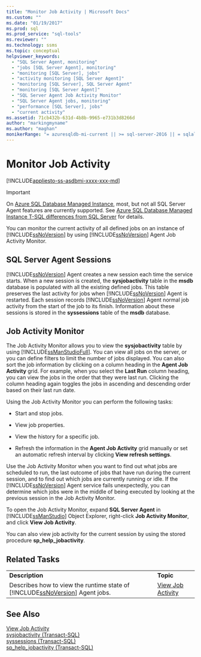 ```yaml
---
title: "Monitor Job Activity | Microsoft Docs"
ms.custom: ""
ms.date: "01/19/2017"
ms.prod: sql
ms.prod_service: "sql-tools"
ms.reviewer: ""
ms.technology: ssms
ms.topic: conceptual
helpviewer_keywords: 
  - "SQL Server Agent, monitoring"
  - "jobs [SQL Server Agent], monitoring"
  - "monitoring [SQL Server], jobs"
  - "activity monitoring [SQL Server Agent]"
  - "monitoring [SQL Server], SQL Server Agent"
  - "monitoring [SQL Server Agent]"
  - "SQL Server Agent Job Activity Monitor"
  - "SQL Server Agent jobs, monitoring"
  - "performance [SQL Server], jobs"
  - "current activity"
ms.assetid: 71cb432b-631d-4b8b-9965-e731b3d8266d
author: "markingmyname"
ms.author: "maghan"
monikerRange: "= azuresqldb-mi-current || >= sql-server-2016 || = sqlallproducts-allversions"
---
```

# Monitor Job Activity
[!INCLUDE[appliesto-ss-asdbmi-xxxx-xxx-md](../../includes/appliesto-ss-asdbmi-xxxx-xxx-md.md)]

> [!IMPORTANT]  
> On [Azure SQL Database Managed Instance](https://docs.microsoft.com/azure/sql-database/sql-database-managed-instance), most, but not all SQL Server Agent features are currently supported. See [Azure SQL Database Managed Instance T-SQL differences from SQL Server](https://docs.microsoft.com/azure/sql-database/sql-database-managed-instance-transact-sql-information#sql-server-agent) for details.

You can monitor the current activity of all defined jobs on an instance of [!INCLUDE[ssNoVersion](../../includes/ssnoversion-md.md)] by using [!INCLUDE[ssNoVersion](../../includes/ssnoversion-md.md)] Agent Job Activity Monitor.  
  
## SQL Server Agent Sessions  
[!INCLUDE[ssNoVersion](../../includes/ssnoversion-md.md)] Agent creates a new session each time the service starts. When a new session is created, the **sysjobactivity** table in the **msdb** database is populated with all the existing defined jobs. This table preserves the last activity for jobs when [!INCLUDE[ssNoVersion](../../includes/ssnoversion-md.md)] Agent is restarted. Each session records [!INCLUDE[ssNoVersion](../../includes/ssnoversion-md.md)] Agent normal job activity from the start of the job to its finish. Information about these sessions is stored in the **syssessions** table of the **msdb** database.  
  
## Job Activity Monitor  
The Job Activity Monitor allows you to view the **sysjobactivity** table by using [!INCLUDE[ssManStudioFull](../../includes/ssmanstudiofull-md.md)]. You can view all jobs on the server, or you can define filters to limit the number of jobs displayed. You can also sort the job information by clicking on a column heading in the **Agent Job Activity** grid. For example, when you select the **Last Run** column heading, you can view the jobs in the order that they were last run. Clicking the column heading again toggles the jobs in ascending and descending order based on their last run date.  
  
Using the Job Activity Monitor you can perform the following tasks:  
  
-   Start and stop jobs.  
  
-   View job properties.  
  
-   View the history for a specific job.  
  
-   Refresh the information in the **Agent Job Activity** grid manually or set an automatic refresh interval by clicking **View refresh settings**.  
  
Use the Job Activity Monitor when you want to find out what jobs are scheduled to run, the last outcome of jobs that have run during the current session, and to find out which jobs are currently running or idle. If the [!INCLUDE[ssNoVersion](../../includes/ssnoversion-md.md)] Agent service fails unexpectedly, you can determine which jobs were in the middle of being executed by looking at the previous session in the Job Activity Monitor.  
  
To open the Job Activity Monitor, expand **SQL Server Agent** in [!INCLUDE[ssManStudio](../../includes/ssmanstudio-md.md)] Object Explorer, right-click **Job Activity Monitor**, and click **View Job Activity**.  
  
You can also view job activity for the current session by using the stored procedure **sp_help_jobactivity**.  
  
## Related Tasks  
  
|||  
|-|-|  
|**Description**|**Topic**|  
|Describes how to view the runtime state of [!INCLUDE[ssNoVersion](../../includes/ssnoversion-md.md)] Agent jobs.|[View Job Activity](../../ssms/agent/view-job-activity.md)|  
  
## See Also  
[View Job Activity](../../ssms/agent/view-job-activity.md)  
[sysjobactivity (Transact-SQL)](https://msdn.microsoft.com/fd17cac9-5d1f-4b44-b2dc-ee9346d8bf1e)  
[syssessions (Transact-SQL)](https://msdn.microsoft.com/187819b6-c7f4-4a26-b74c-0a89e96695cf)  
[sp_help_jobactivity (Transact-SQL)](https://msdn.microsoft.com/d344864f-b4d3-46b1-8933-b81dec71f511)  
  
